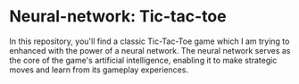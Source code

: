 # Neural-network: Tic-tac-toe
In this repository, you'll find a classic Tic-Tac-Toe game which I am trying to enhanced with the power of a neural network. 
The neural network serves as the core of the game's artificial intelligence, enabling it to make strategic moves and learn from its gameplay experiences.
